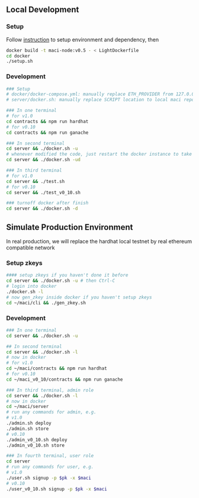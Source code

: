 ## Local Development

### Setup

Follow [instruction](https://privacy-scaling-explorations.github.io/maci/) to setup environment and dependency, then

```bash
docker build -t maci-node:v0.5 - < LightDockerfile
cd docker
./setup.sh
```

### Development

```bash
### Setup
# docker/docker-compose.yml: manually replace ETH_PROVIDER from 127.0.0.1 to docker network ip
# server/docker.sh: manually replace SCRIPT location to local maci repo location

### In one terminal
# for v1.0
cd contracts && npm run hardhat
# for v0.10
cd contracts && npm run ganache

### In second terminal
cd server && ./docker.sh -u
# whenever modified the code, just restart the docker instance to take effect
cd server && ./docker.sh -ud

### In third terminal
# for v1.0
cd server && ./test.sh
# for v0.10
cd server && ./test_v0_10.sh

### turnoff docker after finish
cd server && ./docker.sh -d

```

## Simulate Production Environment

In real production, we will replace the hardhat local testnet by real ethereum compatible network

### Setup zkeys

```bash
#### setup zkeys if you haven't done it before
cd server && ./docker.sh -u # then Ctrl-C
# login into docker
./docker.sh -l
# now gen_zkey inside docker if you haven't setup zkeys
cd ~/maci/cli && ./gen_zkey.sh
```

### Development

```bash
### In one terminal
cd server && ./docker.sh -u

## In second terminal
cd server && ./docker.sh -l
# now in docker
# for v1.0
cd ~/maci/contracts && npm run hardhat
# for v0.10
cd ~/maci_v0_10/contracts && npm run ganache

### In third terminal, admin role
cd server && ./docker.sh -l
# now in docker
cd ~/maci/server
# run any commands for admin, e.g.
# v1.0
./admin.sh deploy
./admin.sh store 
# v0.10
./admin_v0_10.sh deploy
./admin_v0_10.sh store

### In fourth terminal, user role
cd server 
# run any commands for user, e.g.
# v1.0
./user.sh signup -p $pk -x $maci
# v0.10
./user_v0_10.sh signup -p $pk -x $maci
```
